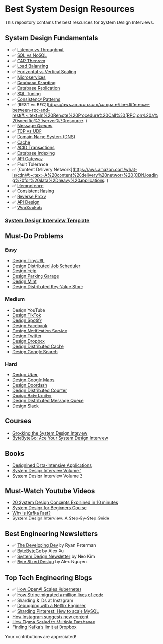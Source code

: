 # Best System Design Resources

This repository contains the best resources for System Design Interviews. 

## System Design Fundamentals
- ✅ [Latency vs Throughput](https://aws.amazon.com/compare/the-difference-between-throughput-and-latency/)
- ✅ [SQL vs NoSQL](https://www.mongodb.com/nosql-explained/nosql-vs-sql)
- ✅ [CAP Theorom](https://www.scylladb.com/glossary/cap-theorem/)
- ✅ [Load Balancing](https://aws.amazon.com/what-is/load-balancing/)
- ✅ [Horizontal vs Vertical Scaling](https://www.nops.io/blog/horizontal-vs-vertical-scaling/#:~:text=The%20primary%20difference%20between%20horizontal,.)
- ✅ [Microservices](https://microservices.io/)
- ✅ [Database Sharding](https://www.mongodb.com/features/database-sharding-explained#)
- ✅ [Database Replication](https://redis.com/blog/what-is-data-replication/) 
- ✅ [SQL Tuning](https://docs.oracle.com/en/database/oracle/oracle-database/23/tgsql/introduction-to-sql-tuning.html#GUID-B653E5F3-F078-4BBC-9516-B892960046A2) 
- ✅ [Consistency Patterns](https://systemdesign.one/consistency-patterns/)
- ✅ [REST vs RPC](https://aws.amazon.com/compare/the-difference-between-rpc-and-rest/#:~:text=In%20Remote%20Procedure%20Call%20(RPC,on%20a%20specific%20server%20resource. )
- ✅ [Message Queues](https://www.educative.io/courses/grokking-modern-system-design-interview-for-engineers-managers/system-design-the-distributed-messaging-queue)
- ✅ [TCP vs UDP](https://www.avast.com/c-tcp-vs-udp-difference#:~:text=TCP%20vs%20UDP%3A%20Differences%20between%20the%20protocols,reliable%20but%20works%20more%20quickly.)
- ✅ [Domain Name System (DNS)](https://www.cloudflare.com/learning/dns/what-is-dns/)
- ✅ [Cache](https://aws.amazon.com/caching/)
- ✅ [ACID Transactions](https://www.databricks.com/glossary/acid-transactions#:~:text=ACID%20is%20an%20acronym%20that,operations%20are%20called%20transactional%20systems.)
- ✅ [Database Indexing](https://www.progress.com/tutorials/odbc/using-indexes)
- ✅ [API Gateway](https://www.nginx.com/learn/api-gateway/#:~:text=An%20API%20gateway%20is%20a,%2Dcloud%2C%20and%20hybrid%20environments.)
- ✅ [Fault Tolerance](https://www.cockroachlabs.com/blog/what-is-fault-tolerance/)
- ✅ [Content Delivery Network](https://aws.amazon.com/what-is/cdn/#:~:text=A%20content%20delivery%20network%20(CDN,loading%20for%20data%2Dheavy%20applications. )
- ✅ [Idempotence](https://blog.dreamfactory.com/what-is-idempotency/)
- ✅ [Consistent Hasing](https://www.toptal.com/big-data/consistent-hashing)
- ✅ [Reverse Proxy](https://www.cloudflare.com/learning/cdn/glossary/reverse-proxy/#:~:text=A%20reverse%20proxy%20is%20a,security%2C%20performance%2C%20and%20reliability.)
- ✅ [API Design](https://abdulrwahab.medium.com/api-architecture-best-practices-for-designing-rest-apis-bf907025f5f) 
- ✅ [WebSockets](https://www.pubnub.com/guides/websockets/)

### [System Design Interview Template](https://leetcode.com/discuss/career/229177/my-system-design-template)

## Must-Do Problems

### Easy
- [Design TinyURL](https://leetcode.com/discuss/interview-question/system-design/124658/Design-URL-Shortening-service-like-TinyURL)
- [Design Distributed Job Scheduler](https://leetcode.com/discuss/general-discussion/1082786/System-Design%3A-Designing-a-distributed-Job-Scheduler-or-Many-interesting-concepts-to-learn)
- [Design Yelp](https://www.youtube.com/watch?v=M4lR_Va97cQ)
- [Design Parking Garage](https://www.youtube.com/watch?v=NtMvNh0WFVM)
- [Design Mint](https://liuzhenglaichn.gitbook.io/system-design/mint/design-mint) 
- [Design Distributed Key-Value Store](https://www.youtube.com/watch?v=rnZmdmlR-2M)

### Medium
- [Design YouTube](https://leetcode.com/discuss/interview-question/system-design/733520/Design-YouTube-Very-detailed-design-with-diagrams)
- [Design TikTok](https://www.youtube.com/watch?v=Z-0g_aJL5Fw)
- [Design Spotify](https://www.youtube.com/watch?v=_K-eupuDVEc&t=239s) 
- [Design Facebook](https://leetcode.com/discuss/interview-question/system-design/719253/Design-Facebook-%3A-System-Design-Interview)
- [Design Notification Service](https://www.youtube.com/watch?v=bBTPZ9NdSk8) 
- [Design Twitter](https://www.youtube.com/watch?v=o5n85GRKuzk&t=13s)
- [Design Dropbox](https://www.youtube.com/watch?v=jLM1nGgsT-I) 
- [Design Distributed Cache](https://www.youtube.com/watch?v=iuqZvajTOyA)
- [Design Google Search](https://www.youtube.com/watch?v=0LTXCcVRQi0) 

### Hard
- [Design Uber](https://www.youtube.com/watch?v=R_agd5qZ26Y) 
- [Design Google Maps](https://www.youtube.com/watch?v=jk3yvVfNvds)
- [Design Doordash](https://www.youtube.com/watch?v=iRhSAR3ldTw)
- [Design Distributed Counter](https://systemdesign.one/consistency-patterns/) 
- [Design Rate Limiter](https://www.youtube.com/watch?v=FU4WlwfS3G0)
- [Design Distributed Message Queue](https://www.youtube.com/watch?v=iJLL-KPqBpM)
- [Design Slack](https://systemdesign.one/slack-architecture/) 

## Courses
- [Grokking the System Design Inteview](https://www.designgurus.io/course/grokking-the-system-design-interview)
- [ByteByteGo: Ace Your System Design Interview](https://bytebytego.com/) 

## Books
- [Designined Data-Intensive Applications](https://github.com/Nitin96Bisht/System-Design/blob/master/Designing%20Data%20Intensive%20Applications.pdf)
- [System Design Interview Volume 1](https://www.amazon.com/System-Design-Interview-insiders-Second/dp/B08CMF2CQF)
- [System Design Interview Volume 2](https://github.com/Nitin96Bisht/System-Design/blob/master/System%20Design%20Interview%20An%20Insider%E2%80%99s%20Guide%20by%20Alex%20Yu.pdf)

## Must-Watch Youtube Videos
- [20 System Design Concepts Explained in 10 minutes](https://www.youtube.com/watch?v=i53Gi_K3o7I&t=60s)
- [System Design for Beginners Course](https://www.youtube.com/watch?v=m8Icp_Cid5o)
- [Why is Kafka Fast?](https://www.youtube.com/watch?v=UNUz1-msbOM)
- [System Design Interview: A Step-By-Step Guide](https://www.youtube.com/watch?v=i7twT3x5yv8)

## Best Engineering Newsletters
- ✅ [The Developing Dev](https://www.developing.dev/) by Ryan Peterman
- ✅ [ByteByteGo](https://blog.bytebytego.com/) by Alex Xu
- ✅ [System Design Newsletter](https://systemdesign.one/) by Neo Kim
- ✅ [Byte Sized Design](https://bytesizeddesign.substack.com/) by Alex Nguyen

## Top Tech Engineering Blogs
- ✅ [How OpenAI Scales Kubernetes](https://openai.com/research/scaling-kubernetes-to-7500-nodes)
- ✅ [How Stripe migrated a million lines of code](https://stripe.com/blog/migrating-to-typescript)
- ✅ [Sharding & IDs at Instagram](https://instagram-engineering.com/sharding-ids-at-instagram-1cf5a71e5a5c)
- ✅ [Debugging with a Netflix Engineer](https://netflixtechblog.com/life-of-a-netflix-partner-engineer-the-case-of-extra-40-ms-b4c2dd278513)
- ✅ [Sharding Pinterest: How to scale MySQL](https://medium.com/pinterest-engineering/sharding-pinterest-how-we-scaled-our-mysql-fleet-3f341e96ca6f)
- [How Instagram suggests new content](https://engineering.fb.com/2020/12/10/web/how-instagram-suggests-new-content/) 
- [How Figma Scaled to Multiple Databases](https://www.figma.com/blog/how-figma-scaled-to-multiple-databases/)
- [Finding Kafka's limit at Dropbox](https://dropbox.tech/infrastructure/finding-kafkas-throughput-limit-in-dropbox-infrastructure)

Your contributions are appreciated! 
